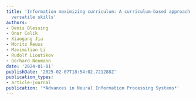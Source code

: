 ```yaml
---
title: 'Information maximizing curriculum: A curriculum-based approach for learning
  versatile skills'
authors:
- Denis Blessing
- Onur Celik
- Xiaogang Jia
- Moritz Reuss
- Maximilian Li
- Rudolf Lioutikov
- Gerhard Neumann
date: '2024-01-01'
publishDate: '2025-02-07T18:54:02.721288Z'
publication_types:
- article-journal
publication: '*Advances in Neural Information Processing Systems*'
---
```

